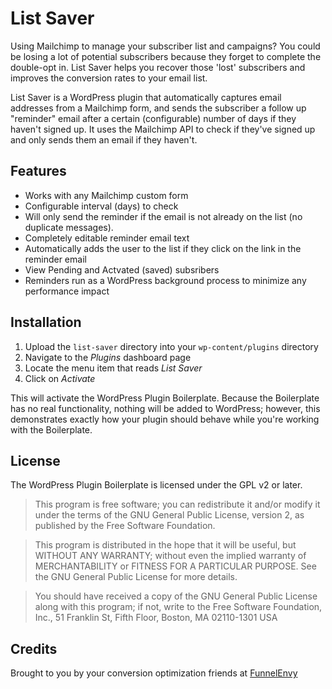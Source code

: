 # List Saver

Using Mailchimp to manage your subscriber list and campaigns? You could be
losing a lot of potential subscribers because they forget to complete the
double-opt in. List Saver helps you recover those 'lost' subscribers and
improves the conversion rates to your email list.

List Saver is a WordPress plugin that automatically captures email addresses
from a Mailchimp form, and sends the subscriber a follow up "reminder" email after a
certain (configurable) number of days if they haven't signed up. It uses the
Mailchimp API to check if they've signed up and only sends them an email if they
haven't.

## Features

* Works with any Mailchimp custom form
* Configurable interval (days) to check
* Will only send the reminder if the email is not already on the list (no
  duplicate messages).
* Completely editable reminder email text
* Automatically adds the user to the list if they click on the link in the
  reminder email
* View Pending and Actvated (saved) subsribers
* Reminders run as a WordPress background process to minimize any performance
  impact

## Installation

1. Upload the `list-saver` directory into your `wp-content/plugins` directory
2. Navigate to the *Plugins* dashboard page
3. Locate the menu item that reads *List Saver*
4. Click on *Activate*

This will activate the WordPress Plugin Boilerplate. Because the Boilerplate has no real functionality, nothing will be added to WordPress; however, this demonstrates exactly how your plugin should behave while you're working with the Boilerplate.


## License

The WordPress Plugin Boilerplate is licensed under the GPL v2 or later.

> This program is free software; you can redistribute it and/or modify
it under the terms of the GNU General Public License, version 2, as
published by the Free Software Foundation.

> This program is distributed in the hope that it will be useful,
but WITHOUT ANY WARRANTY; without even the implied warranty of
MERCHANTABILITY or FITNESS FOR A PARTICULAR PURPOSE.  See the
GNU General Public License for more details.

> You should have received a copy of the GNU General Public License
along with this program; if not, write to the Free Software
Foundation, Inc., 51 Franklin St, Fifth Floor, Boston, MA  02110-1301  USA

## Credits
Brought to you by your conversion optimization friends at
[FunnelEnvy](http://www.funnelenvy.com)
